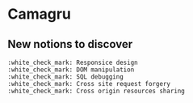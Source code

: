 # Camagru

## New notions to discover
    :white_check_mark: Responsice design
    :white_check_mark: DOM manipulation
    :white_check_mark: SQL debugging
    :white_check_mark: Cross site request forgery
    :white_check_mark: Cross origin resources sharing
